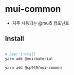 # mui-common

- 자주 사용되는 @mui5 컴포넌트

## Install

```bash

# peer install
yarn add @mui/material

yarn add @cp949/mui-common
```
